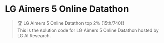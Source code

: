 # LG Aimers 5 Online Datathon
> 🏆 LG Aimers 5 Online Datathon top 2% (15th/740)!  
> This is the solution code for LG Aimers 5 Online Datathon hosted by LG AI Research.
